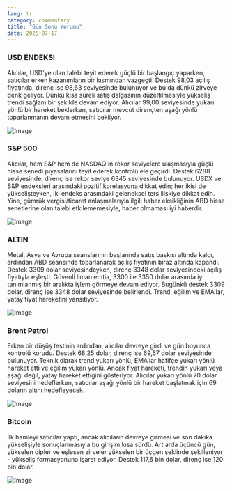 ```yaml
---
lang: tr
category: commentary
title: "Gün Sonu Yorumu"
date: 2025-07-17
---
```


### USD ENDEKSI

Alıcılar, USD'ye olan talebi teyit ederek güçlü bir başlangıç yaparken, satıcılar erken kazanımların bir kısmından vazgeçti. Destek 98,03 açılış fiyatında, direnç ise 98,63 seviyesinde bulunuyor ve bu da dünkü zirveye denk geliyor. Dünkü kısa süreli satış dalgasının düzeltilmesiyle yükseliş trendi sağlam bir şekilde devam ediyor. Alıcılar 99,00 seviyesinde yukarı yönlü bir hareket beklerken, satıcılar mevcut dirençten aşağı yönlü toparlanmanın devam etmesini bekliyor.

![Image](https://markleighedu.github.io/img/Jul-2025/17-Jul-2025/usdindex.jpg)

### S&P 500

Alıcılar, hem S&P hem de NASDAQ'ın rekor seviyelere ulaşmasıyla güçlü hisse senedi piyasalarını teyit ederek kontrolü ele geçirdi. Destek 6288 seviyesinde, direnç ise rekor seviye 6345 seviyesinde bulunuyor. USDX ve S&P endeksleri arasındaki pozitif korelasyona dikkat edin; her ikisi de yükselişteyken, iki endeks arasındaki geleneksel ters ilişkiye dikkat edin. Yine, gümrük vergisi/ticaret anlaşmalarıyla ilgili haber eksikliğinin ABD hisse senetlerine olan talebi etkilememesiyle, haber olmaması iyi haberdir.

![Image](https://markleighedu.github.io/img/Jul-2025/17-Jul-2025/sp500.jpg)

### ALTIN

Metal, Asya ve Avrupa seanslarının başlarında satış baskısı altında kaldı, ardından ABD seansında toparlanarak açılış fiyatının biraz altında kapandı. Destek 3309 dolar seviyesindeyken, direnç 3348 dolar seviyesindeki açılış fiyatıyla eşleşti. Güvenli liman emtia, 3300 ile 3350 dolar arasında iyi tanımlanmış bir aralıkta işlem görmeye devam ediyor. Bugünkü destek 3309 dolar, direnç ise 3348 dolar seviyesinde belirlendi. Trend, eğilim ve EMA'lar, yatay fiyat hareketini yansıtıyor.

![Image](https://markleighedu.github.io/img/Jul-2025/17-Jul-2025/gold.jpg)

### Brent Petrol

Erken bir düşüş testinin ardından, alıcılar devreye girdi ve gün boyunca kontrolü korudu. Destek 68,25 dolar, direnç ise 69,57 dolar seviyesinde bulunuyor. Teknik olarak trend yukarı yönlü, EMA'lar hafifçe yukarı yönlü hareket etti ve eğilim yukarı yönlü. Ancak fiyat hareketi, trendin yukarı veya aşağı değil, yatay hareket ettiğini gösteriyor. Alıcılar yukarı yönlü 70 dolar seviyesini hedeflerken, satıcılar aşağı yönlü bir hareket başlatmak için 69 doların altını hedefleyecek.

![Image](https://markleighedu.github.io/img/Jul-2025/17-Jul-2025/brentoil.jpg)

### Bitcoin

İlk hamleyi satıcılar yaptı, ancak alıcıların devreye girmesi ve son dakika yükselişiyle sonuçlanmasıyla bu girişim kısa sürdü. Art arda üçüncü gün, yükselen dipler ve eşleşen zirveler yükselen bir üçgen şeklinde şekilleniyor - yükseliş formasyonuna işaret ediyor. Destek 117,6 bin dolar, direnç ise 120 bin dolar.

![Image](https://markleighedu.github.io/img/Jul-2025/17-Jul-2025/bitcoin.jpg)


